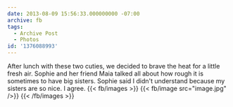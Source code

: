 ```yaml
---
date: 2013-08-09 15:56:33.000000000 -07:00
archive: fb
tags: 
  - Archive Post
  - Photos
id: '1376088993'
---
```


After lunch with these two cuties, we decided to brave the heat for a little fresh air. Sophie and her friend Maia talked all about how rough it is sometimes to have big sisters. Sophie said I didn't understand because my sisters are so nice. I agree.
{{< fb/images >}}
{{< fb/image src="image.jpg" />}}
{{< /fb/images >}}
